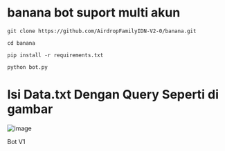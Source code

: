 # banana bot suport multi akun

```
git clone https://github.com/AirdropFamilyIDN-V2-0/banana.git
```
```
cd banana
```
```
pip install -r requirements.txt
```
```
python bot.py
```
# Isi Data.txt Dengan Query Seperti di gambar 
![image](https://github.com/user-attachments/assets/ea214e3f-7830-4935-b209-7fa6e6e1739d)


Bot V1
